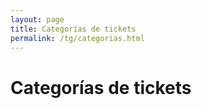 ```yaml
---
layout: page
title: Categorías de tickets
permalink: /tg/categorias.html
---
```


<h1 class="page-header">Categorías de tickets</h1>
<div style="width: 600px; height: 350px;"
	 data-htsql="/helpdesk_categoriaticket{nombre, count(helpdesk_ticket)-}"
	 data-widget="chart"
	 data-type="pie"
         data-show-title="false"
	 data-title="Tickets por sus categorías">
</div>



<div class="table-responsive">
  <table class="table table-striped"
	 data-htsql="/helpdesk_categoriaticket{nombre :as categoría,
	 count(helpdesk_ticket)- :as tickets}">
  </table>
</div>